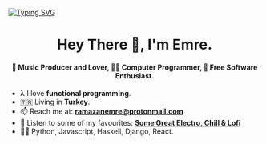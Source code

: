 [![Typing SVG](https://readme-typing-svg.herokuapp.com?font=Source+Code+Pro&color=%23FF4500&size=27&center=true&vCenter=true&height=100&lines=Free+Software;GNU%2FLinux;Unreol+Freedom)](https://git.io/typing-svg)

<h1 align="center">Hey There 👋, I'm Emre.</h1>
<h4 align="center">🎹 Music Producer and Lover, 👨‍💻 Computer Programmer, 🐧 Free Software Enthusiast.</h3>

- λ I love **functional programming**.
- 🇹🇷 Living in **Turkey**.
- 📫 Reach me at: **ramazanemre@protonmail.com**
- 🎹 Listen to some of my favourites: **[Some Great Electro, Chill & Lofi](https://music.youtube.com/playlist?list=PLDWIEBk75ZKLSC3F_5kj74F96RL9XnfWa)**
- 👨‍💻 Python, Javascript, Haskell, Django, React.
